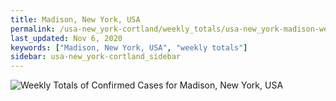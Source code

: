 ```yaml
---
title: Madison, New York, USA
permalink: /usa-new_york-cortland/weekly_totals/usa-new_york-madison-weekly_totals.html
last_updated: Nov 6, 2020
keywords: ["Madison, New York, USA", "weekly totals"]
sidebar: usa-new_york-cortland_sidebar
---
```


![Weekly Totals of Confirmed Cases for Madison, New York, USA](/covid_tracker/images/graphs/usa-new_york-madison-weekly_totals_graph.png)
